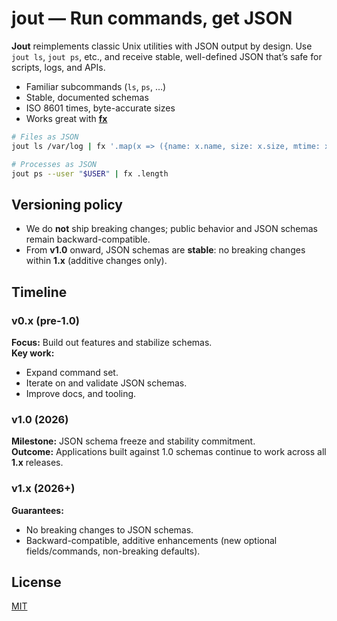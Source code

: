 # jout — Run commands, get JSON

**Jout** reimplements classic Unix utilities with JSON output by design.
Use `jout ls`, `jout ps`, etc., and receive stable, well-defined JSON
that’s safe for scripts, logs, and APIs.

- Familiar subcommands (`ls`, `ps`, …)
- Stable, documented schemas
- ISO 8601 times, byte-accurate sizes
- Works great with [**fx**](https://fx.wtf)

```bash
# Files as JSON
jout ls /var/log | fx '.map(x => ({name: x.name, size: x.size, mtime: x.mtime}))'

# Processes as JSON
jout ps --user "$USER" | fx .length
```

## Versioning policy
- We do **not** ship breaking changes; public behavior and JSON schemas remain backward-compatible.
- From **v1.0** onward, JSON schemas are **stable**: no breaking changes within **1.x** (additive changes only).

## Timeline

### v0.x (pre-1.0)
**Focus:** Build out features and stabilize schemas.  
**Key work:**
- Expand command set.
- Iterate on and validate JSON schemas.
- Improve docs, and tooling.

### v1.0 (2026)
**Milestone:** JSON schema freeze and stability commitment.  
**Outcome:** Applications built against 1.0 schemas continue to work across all **1.x** releases.

### v1.x (2026+)
**Guarantees:**
- No breaking changes to JSON schemas.
- Backward-compatible, additive enhancements (new optional fields/commands, non-breaking defaults).

## License

[MIT](LICENSE)

